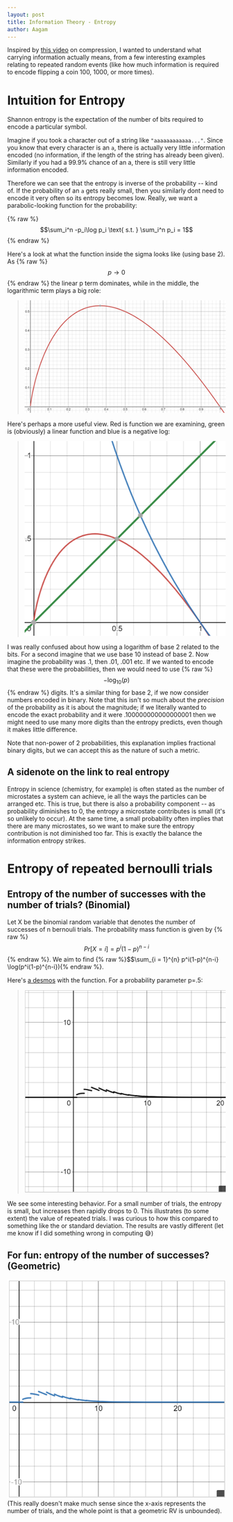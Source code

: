 ```yaml
---
layout: post
title: Information Theory - Entropy
author: Aagam
---
```

Inspired by [this video](https://www.youtube.com/watch?v=sMb00lz-IfE) on compression, I wanted to understand what carrying information actually means, from a few interesting examples relating to repeated random events (like how much information is required to encode flipping a coin 100, 1000, or more times).

# Intuition for Entropy
Shannon entropy is the expectation of the number of bits required to encode a particular symbol. 

Imagine if you took a character out of a string like ```"aaaaaaaaaaaa..."```. Since you know that every character is an ```a```, there is actually very little information encoded (no information, if the length of the string has already been given). Similarly if you had a 99.9% chance of an a, there is still very little information encoded.

Therefore we can see that the entropy is inverse of the probability -- kind of. If the probability of an ```a``` gets really small, then you similarly dont need to encode it very often so its entropy becomes low. Really, we want a parabolic-looking function for the probability:

{% raw %}
$$\sum_i^n -p_i\log p_i \text{ s.t. } \sum_i^n p_i = 1$$
{% endraw %}

Here's a look at what the function inside the sigma looks like (using base 2). As {% raw %}$$p \to 0$${% endraw %} the linear p term dominates, while in the middle, the logarithmic term plays a big role: 
> ![](2021-12-27-21-04-14.png)

Here's perhaps a more useful view. Red is function we are examining, green is (obviously) a linear function and blue is a negative log:
> ![](2021-12-27-21-15-00.png)

I was really confused about how using a logarithm of base 2 related to the bits. For a second imagine that we use base 10 instead of base 2. Now imagine the probability was .1, then .01, .001 etc. If we wanted to encode that these were the probabilities, then we would need to use {% raw %}$$-\log_10(p)$${% endraw %} digits. It's a similar thing for base 2, if we now consider numbers encoded in binary. Note that this isn't so much about the *precision* of the probability as it is about the magnitude; if we literally wanted to encode the exact probability and it were .100000000000000001 then we might need to use many more digits than the entropy predicts, even though it makes little difference.

Note that non-power of 2 probabilities, this explanation implies fractional binary digits, but we can accept this as the nature of such a metric.

## A sidenote on the link to real entropy
Entropy in science (chemistry, for example) is often stated as the number of microstates a system can achieve, ie all the ways the particles can be arranged etc. This is true, but there is also a probability component -- as probability diminishes to 0, the entropy a microstate contributes is small (it's so unlikely to occur). At the same time, a small probability often implies that there are many microstates, so we want to make sure the entropy contribution is not diminished too far. This is exactly the balance the information entropy strikes.

# Entropy of repeated bernoulli trials

## Entropy of the number of successes with the number of trials? (Binomial)
Let X be the binomial random variable that denotes the number of successes of n bernouli trials. The probability mass function is given by {% raw %}$$Pr[X = i] = p^i(1-p)^{n-i}$${% endraw %}. We aim to find {% raw %}$$\sum_{i = 1}^{n} p^i(1-p)^{n-i} \log(p^i(1-p)^{n-i}){% endraw %}.

Here's [a desmos](https://www.desmos.com/calculator/hsxokrr2to) with the function. For a probability parameter p=.5:
> ![](2021-12-27-21-47-22.png)

We see some interesting behavior. For a small number of trials, the entropy is small, but increases then rapidly drops to 0. This illustrates (to some extent) the value of repeated trials. I was curious to how this compared to something like the or standard deviation. The results are vastly different (let me know if I did something wrong in computing :sweat_smile:)

## For fun: entropy of the number of successes? (Geometric)
![](2021-12-27-22-06-04.png)
(This really doesn't make much sense since the x-axis represents the number of trials, and the whole point is that a geometric RV is unbounded).